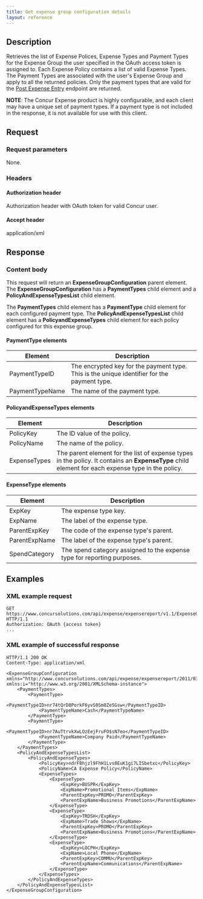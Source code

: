 ```yaml
---
title: Get expense group configuration details
layout: reference
---
```


## Description
Retrieves the list of Expense Polices, Expense Types and Payment Types for the Expense Group the user specified in the OAuth access token is assigned to. Each Expense Policy contains a list of valid Expense Types. The Payment Types are associated with the user's Expense Group and apply to all the returned policies. Only the payment types that are valid for the [Post Expense Entry][2] endpoint are returned.

**NOTE**: The Concur Expense product is highly configurable, and each client may have a unique set of payment types. If a payment type is not included in the response, it is not available for use with this client.

## Request

### Request parameters
None.

### Headers

#### Authorization header
Authorization header with OAuth token for valid Concur user.

#### Accept header
application/xml

## Response

### Content body
This request will return an **ExpenseGroupConfiguration** parent element. The **ExpenseGroupConfiguration** has a **PaymentTypes** child element and a **PolicyAndExpenseTypesList** child element.

The **PaymentTypes** child element has a **PaymentType** child element for each configured payment type. The **PolicyAndExpenseTypesList** child element has a **PolicyandExpenseTypes** child element for each policy configured for this expense group.

#### PaymentType elements

|  Element |  Description |
| -------- | ------------ |
|  PaymentTypeID |  The encrypted key for the payment type. This is the unique identifier for the payment type. |
|  PaymentTypeName |  The name of the payment type. |

#### PolicyandExpenseTypes elements

|  Element |  Description |
| -------- | ------------ |
|  PolicyKey |  The ID value of the policy. |
|  PolicyName |  The name of the policy. |
|  ExpenseTypes |  The parent element for the list of expense types in the policy. It contains an **ExpenseType** child element for each expense type in the policy. |

#### ExpenseType elements

|  Element |  Description |
| -------- | ------------ |
|  ExpKey |  The expense type key. |
|  ExpName |  The label of the expense type. |
|  ParentExpKey |  The code of the expense type's parent. |
|  ParentExpName |  The label of the expense type's parent. |
|  SpendCategory |  The spend category assigned to the expense type for reporting purposes. |

## Examples

### XML example request

```http
GET https://www.concursolutions.com/api/expense/expensereport/v1.1/ExpenseGroupConfiguration/ HTTP/1.1
Authorization: OAuth {access token}
...
```

### XML example of successful response

```http
HTTP/1.1 200 OK
Content-Type: application/xml

<ExpenseGroupConfiguration xmlns="http://www.concursolutions.com/api/expense/expensereport/2011/03" xmlns:i="http://www.w3.org/2001/XMLSchema-instance">
    <PaymentTypes>
        <PaymentType>
            <PaymentTypeID>nr74tQrD8PorkF6yvS0Sm8ZeSGsw</PaymentTypeID>
            <PaymentTypeName>Cash</PaymentTypeName>
        </PaymentType>
        <PaymentType>
            <PaymentTypeID>nr7AuTtrvkXwLOzEejFruFO$sN7eo</PaymentTypeID>
            <PaymentTypeName>Company Paid</PaymentTypeName>
        </PaymentType>
    </PaymentTypes>
    <PolicyAndExpenseTypesList>
        <PolicyAndExpenseTypes>
            <PolicyKey>ndrF8hjzl9FhH1Lvs0EuK1gi7LISbetxc</PolicyKey>
            <PolicyName>CA Expense Policy</PolicyName>
            <ExpenseTypes>
                <ExpenseType>
                    <ExpKey>BUSPR</ExpKey>
                    <ExpName>Promotional Items</ExpName>
                    <ParentExpKey>PROMO</ParentExpKey>
                    <ParentExpName>Business Promotions</ParentExpName>
                </ExpenseType>
                <ExpenseType>
                    <ExpKey>TRDSH</ExpKey>
                    <ExpName>Trade Shows</ExpName>
                    <ParentExpKey>PROMO</ParentExpKey>
                    <ParentExpName>Business Promotions</ParentExpName>
                </ExpenseType>
                <ExpenseType>
                    <ExpKey>LOCPH</ExpKey>
                    <ExpName>Local Phone</ExpName>
                    <ParentExpKey>COMMU</ParentExpKey>
                    <ParentExpName>Communications</ParentExpName>
                </ExpenseType>
            </ExpenseTypes>
        </PolicyAndExpenseTypes>
    </PolicyAndExpenseTypesList>
</ExpenseGroupConfiguration>
```

[2]: /api-reference/expense/expense-report/expense-entry-itemization-resource-post.html
